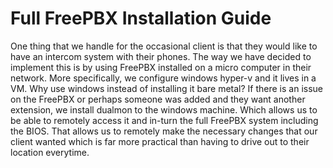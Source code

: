 # Full FreePBX Installation Guide
One thing that we handle for the occasional client is that they would like to have an intercom system with their phones. The way we have decided to implement this is by using FreePBX installed on a micro computer in their network. More specifically, we configure windows hyper-v and it lives in a VM. Why use windows instead of installing it bare metal? If there is an issue on the FreePBX or perhaps someone was added and they want another extension, we install dualmon to the windows machine. Which allows us to be able to remotely access it and in-turn the full FreePBX system including the BIOS. That allows us to remotely make the necessary changes that our client wanted which is far more practical than having to drive out to their location everytime.
